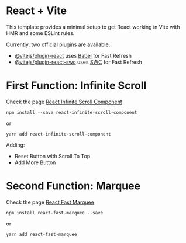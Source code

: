 # React + Vite

This template provides a minimal setup to get React working in Vite with HMR and some ESLint rules.

Currently, two official plugins are available:

- [@vitejs/plugin-react](https://github.com/vitejs/vite-plugin-react/blob/main/packages/plugin-react/README.md) uses [Babel](https://babeljs.io/) for Fast Refresh
- [@vitejs/plugin-react-swc](https://github.com/vitejs/vite-plugin-react-swc) uses [SWC](https://swc.rs/) for Fast Refresh

# First Function: Infinite Scroll

Check the page [React Infinite Scroll Component](https://www.npmjs.com/package/react-infinite-scroll-component)

`npm install --save react-infinite-scroll-component`

or

`yarn add react-infinite-scroll-component `

Adding:

* Reset Button with Scroll To Top
* Add More Button

# Second Function: Marquee

Check the page [React Fast Marquee](https://www.react-fast-marquee.com/documentation)

`npm install react-fast-marquee --save`

or 

`yarn add react-fast-marquee`
